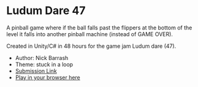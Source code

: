 # Ludum Dare 47

A pinball game where if the ball falls past the flippers at the bottom of the level it falls into another pinball machine (instead of GAME OVER).

Created in Unity/C# in 48 hours for the game jam Ludum dare (47).

* Author: Nick Barrash
* Theme: stuck in a loop
* [Submission Link](https://ldjam.com/events/ludum-dare/47/infinite-pinball)
* [Play in your browser here](https://nickbarrash.github.io/ld47-infinite-pinball/)

